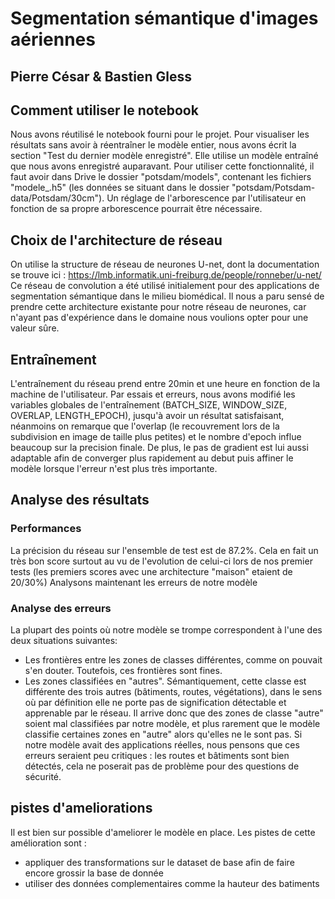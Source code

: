 # Segmentation sémantique d'images aériennes
## Pierre César & Bastien Gless

## Comment utiliser le notebook
Nous avons réutilisé le notebook fourni pour le projet.
Pour visualiser les résultats sans avoir à réentraîner le modèle entier, nous avons écrit la section "Test du dernier modèle enregistré". Elle utilise un modèle entraîné que nous avons enregistré auparavant.
Pour utiliser cette fonctionnalité, il faut avoir dans Drive le dossier "potsdam/models", contenant les fichiers "modele_.h5" (les données se situant dans le dossier "potsdam/Potsdam-data/Potsdam/30cm"). Un réglage de l'arborescence par l'utilisateur en fonction de sa propre arborescence pourrait être nécessaire.

## Choix de l'architecture de réseau
On utilise la structure de réseau de neurones U-net, dont la documentation se trouve ici : https://lmb.informatik.uni-freiburg.de/people/ronneber/u-net/ Ce réseau de convolution a été utilisé initialement pour des applications de segmentation sémantique dans le milieu biomédical. Il nous a paru sensé de prendre cette architecture existante pour notre réseau de neurones, car n'ayant pas d'expérience dans le domaine nous voulions opter pour une valeur sûre.

## Entraînement
L'entraînement du réseau prend entre 20min et une heure en fonction de la machine de l'utilisateur.
Par essais et erreurs, nous avons modifié les variables globales de l'entraînement (BATCH_SIZE, WINDOW_SIZE, OVERLAP, LENGTH_EPOCH), jusqu'à avoir un résultat satisfaisant, néanmoins on remarque que l'overlap (le recouvrement lors de la subdivision en image de taille plus petites) et le nombre d'epoch influe beaucoup sur la precision finale. De plus, le pas de gradient est lui aussi adaptable afin de converger plus rapidement au debut puis affiner le modèle lorsque l'erreur n'est plus très importante.

## Analyse des résultats
### Performances
La précision du réseau sur l'ensemble de test est de 87.2%. Cela en fait un très bon score surtout au vu de l'evolution de celui-ci lors de nos premier tests (les premiers scores avec une architecture "maison" etaient de 20/30%)
Analysons maintenant les erreurs de notre modèle

### Analyse des erreurs
La plupart des points où notre modèle se trompe correspondent à l'une des deux situations suivantes:
- Les frontières entre les zones de classes différentes, comme on pouvait s'en douter. Toutefois, ces frontières sont fines.
- Les zones classifiées en "autres". Sémantiquement, cette classe est différente des trois autres (bâtiments, routes, végétations), dans le sens où par définition elle ne porte pas de signification détectable et apprenable par le réseau. Il arrive donc que des zones de classe "autre" soient mal classifiées par notre modèle, et plus rarement que le modèle classifie certaines zones en "autre" alors qu'elles ne le sont pas.
Si notre modèle avait des applications réelles, nous pensons que ces erreurs seraient peu critiques : les routes et bâtiments sont bien détectés, cela ne poserait pas de problème pour des questions de sécurité.

## pistes d'ameliorations

Il est bien sur possible d'ameliorer le modèle en place. 
Les pistes de cette amélioration sont :

* appliquer des transformations sur le dataset de base afin de faire encore grossir la base de donnée
* utiliser des données complementaires comme la hauteur des batiments
